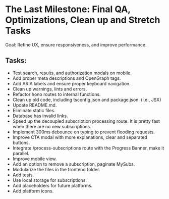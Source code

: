 # The Last Milestone: Final QA, Optimizations, Clean up and Stretch Tasks

Goal: Refine UX, ensure responsiveness, and improve performance.

## Tasks:

  - Test search, results, and authorization modals on mobile.
  - Add proper meta descriptions and OpenGraph tags.
  - Add ARIA labels and ensure proper keyboard navigation.
  - Clean up warnings, lints and errors.
  - Refactor hono routes to internal functions.
  - Clean up old code, including tsconfig.json and package.json. (i.e., JSX)
  - Update README.md.
  - Eliminate static files.
  - Database has invalid links.
  - Speed up the decoupled subscription processing route. It is pretty fast when there are no new subscriptions.
  - Implement 300ms debounce on typing to prevent flooding requests.
  - Improve CTA modal with more explanations, clear and separated buttons.
  - Integrate /process-subscriptions route with the Progress Banner, make it parallel.
  - Improve mobile view.
  - Add an option to remove a subscription, paginate MySubs.
  - Modularize the files in the frontend folder.
  - Add tests.
  - Use local storage for subscriptions.
  - Add placeholders for future platforms.
  - Add platform icons.